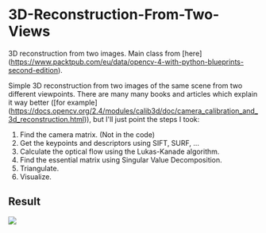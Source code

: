 # 3D-Reconstruction-From-Two-Views
3D reconstruction from two images. Main class from [here] (https://www.packtpub.com/eu/data/opencv-4-with-python-blueprints-second-edition).


Simple 3D reconstruction from two images of the same scene from two different viewpoints. There are many many books and articles which explain it way better ([for example]  (https://docs.opencv.org/2.4/modules/calib3d/doc/camera_calibration_and_3d_reconstruction.html)), but I'll just point the steps I took:

1. Find the camera matrix. (Not in the code)
2. Get the keypoints and descriptors using SIFT, SURF, ...
3. Calculate the optical flow using the Lukas-Kanade algorithm.
4. Find the essential matrix using Singular Value Decomposition.
5. Triangulate.
6. Visualize.


## Result

![](ezgif.com-video-to-gif.gif)

